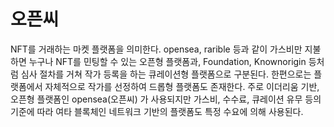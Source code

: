 # 오픈씨

NFT를 거래하는 마켓 플랫폼을 의미한다. opensea, rarible 등과 같이 가스비만 지불하면 누구나 NFT를 민팅할 수 있는 오픈형 플랫폼과, Foundation, Knownorigin 등처럼 심사 절차를 거쳐 작가 등록을 하는 큐레이션형 플랫폼으로 구분된다. 한편으로는 플랫폼에서 자체적으로 작가를 선정하여 드롭형 플랫폼도 존재한다. 주로 이더리움 기반, 오픈형 플랫폼인 opensea(오픈씨) 가 사용되지만 가스비, 수수료, 큐레이션 유무 등의 기준에 따라 여타 블록체인 네트워크 기반의 플랫폼도 특정 수요에 의해 사용된다.
